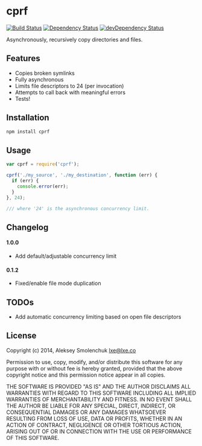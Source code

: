 # cprf

[![Build Status](https://travis-ci.org/lxe/cprf.svg)](https://travis-ci.org/lxe/cprf)
[![Dependency Status](https://david-dm.org/lxe/cprf.svg?theme=shields.io)](https://david-dm.org/lxe/cprf)
[![devDependency Status](https://david-dm.org/lxe/cprf/dev-status.svg?theme=shields.io)](https://david-dm.org/lxe/cprf#info=devDependencies)

Asynchronously, recursively copy directories and files.

## Features

 - Copies broken symlinks
 - Fully asynchronous
 - Limits file descriptors to 24 (per invocation)
 - Attempts to call back with meaningful errors
 - Tests!

## Installation

```javascript
npm install cprf
```

## Usage

```javascript
var cprf = require('cprf');

cprf('./my_source', './my_destination', function (err) {
  if (err) {
    console.error(err);
  }
}, 24);

/// where '24' is the asynchronous concurrency limit.
```

## Changelog

#### 1.0.0

 - Add default/adjustable concurrency limit

#### 0.1.2

 - Fixed/enable file mode duplication

## TODOs

 - Add automatic concurrency limiting based on open file descriptors

## License

Copyright (c) 2014, Aleksey Smolenchuk <lxe@lxe.co>

Permission to use, copy, modify, and/or distribute this software for any purpose with or without fee is hereby granted, provided that the above copyright notice and this permission notice appear in all copies.

THE SOFTWARE IS PROVIDED "AS IS" AND THE AUTHOR DISCLAIMS ALL WARRANTIES WITH REGARD TO THIS SOFTWARE INCLUDING ALL IMPLIED WARRANTIES OF MERCHANTABILITY AND FITNESS. IN NO EVENT SHALL THE AUTHOR BE LIABLE FOR ANY SPECIAL, DIRECT, INDIRECT, OR CONSEQUENTIAL DAMAGES OR ANY DAMAGES WHATSOEVER RESULTING FROM LOSS OF USE, DATA OR PROFITS, WHETHER IN AN ACTION OF CONTRACT, NEGLIGENCE OR OTHER TORTIOUS ACTION, ARISING OUT OF OR IN CONNECTION WITH THE USE OR PERFORMANCE OF
THIS SOFTWARE.
